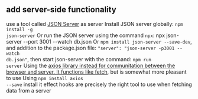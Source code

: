 ## add server-side functionality
use a tool called <a href="https://github.com/typicode/json-server">JSON Server</a> as server
Install JSON server globally: <code>npm install -g json-server</code>
Or run the JSON server using the command <code>npx</code>: npx json-server --port 3001 --watch db.json
Or <code>npm install json-server --save-dev</code>, and addition to the package.json file: <code>"server": "json-server -p3001 --watch db.json"</code>, then start json-server with the command: <code>npm run server</code>
Using the <a href="https://github.com/axios/axios">axios</code> library instead for communitation between the browser and server. It functions like <a href="https://developer.mozilla.org/en-US/docs/Web/API/WindowOrWorkerGlobalScope/fetch">fetch</a>, but is somewhat more pleasant to use
Using <code>npm install axios --save</code> install it
effect hooks are precisely the right tool to use when fetching data from a server